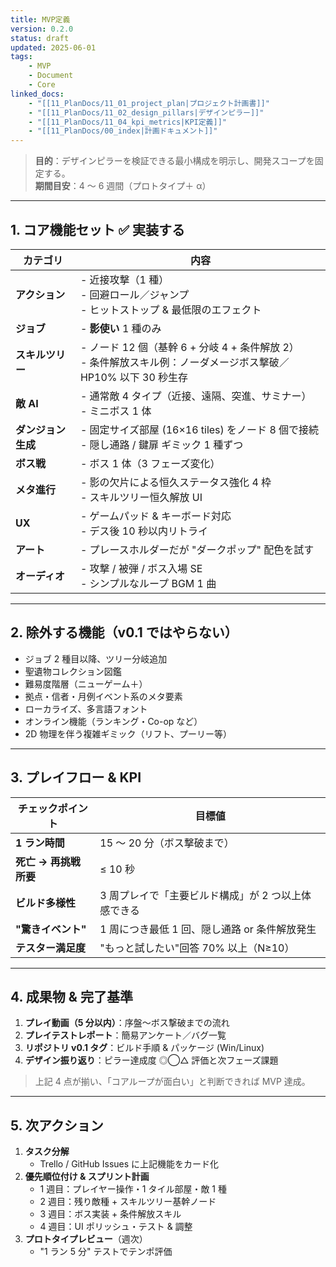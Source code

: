 ```yaml
---
title: MVP定義
version: 0.2.0
status: draft
updated: 2025-06-01
tags:
    - MVP
    - Document
    - Core
linked_docs:
    - "[[11_PlanDocs/11_01_project_plan|プロジェクト計画書]]"
    - "[[11_PlanDocs/11_02_design_pillars|デザインピラー]]"
    - "[[11_PlanDocs/11_04_kpi_metrics|KPI定義]]"
    - "[[11_PlanDocs/00_index|計画ドキュメント]]"
---
```


> **目的**：デザインピラーを検証できる最小構成を明示し、開発スコープを固定する。  
> **期間目安**：4 〜 6 週間（プロトタイプ＋ α）

---

## 1. コア機能セット ✅ 実装する

| カテゴリ           | 内容                                                                                                             |
| ------------------ | ---------------------------------------------------------------------------------------------------------------- |
| **アクション**     | - 近接攻撃（1 種）<br>- 回避ロール／ジャンプ<br>- ヒットストップ & 最低限のエフェクト                            |
| **ジョブ**         | - **影使い** 1 種のみ                                                                                            |
| **スキルツリー**   | - ノード 12 個（基幹 6 + 分岐 4 + 条件解放 2）<br>- 条件解放スキル例：ノーダメージボス撃破／HP10% 以下 30 秒生存 |
| **敵 AI**          | - 通常敵 4 タイプ（近接、遠隔、突進、サミナー）<br>- ミニボス 1 体                                               |
| **ダンジョン生成** | - 固定サイズ部屋 (16×16 tiles) をノード 8 個で接続<br>- 隠し通路 / 鍵扉 ギミック 1 種ずつ                        |
| **ボス戦**         | - ボス 1 体（3 フェーズ変化）                                                                                    |
| **メタ進行**       | - 影の欠片による恒久ステータス強化 4 枠<br>- スキルツリー恒久解放 UI                                             |
| **UX**             | - ゲームパッド & キーボード対応<br>- デス後 10 秒以内リトライ                                                    |
| **アート**         | - プレースホルダーだが "ダークポップ" 配色を試す                                                                 |
| **オーディオ**     | - 攻撃 / 被弾 / ボス入場 SE<br>- シンプルなループ BGM 1 曲                                                       |

---

## 2. **除外する機能**（v0.1 ではやらない）

-   ジョブ 2 種目以降、ツリー分岐追加
-   聖遺物コレクション図鑑
-   難易度階層（ニューゲーム＋）
-   拠点・信者・月例イベント系のメタ要素
-   ローカライズ、多言語フォント
-   オンライン機能（ランキング・Co-op など）
-   2D 物理を伴う複雑ギミック（リフト、プーリー等）

---

## 3. プレイフロー & KPI

| チェックポイント      | 目標値                                              |
| --------------------- | --------------------------------------------------- |
| **1 ラン時間**        | 15 〜 20 分（ボス撃破まで）                         |
| **死亡 → 再挑戦所要** | ≤ 10 秒                                             |
| **ビルド多様性**      | 3 周プレイで「主要ビルド構成」が 2 つ以上体感できる |
| **"驚きイベント"**    | 1 周につき最低 1 回、隠し通路 or 条件解放発生       |
| **テスター満足度**    | "もっと試したい"回答 70% 以上（N≥10）               |

---

## 4. 成果物 & 完了基準

1. **プレイ動画（5 分以内）**：序盤〜ボス撃破までの流れ
2. **プレイテストレポート**：簡易アンケート／バグ一覧
3. **リポジトリ v0.1 タグ**：ビルド手順 & パッケージ (Win/Linux)
4. **デザイン振り返り**：ピラー達成度 ◎◯△ 評価と次フェーズ課題

> 上記 4 点が揃い、「コアループが面白い」と判断できれば MVP 達成。

---

## 5. 次アクション

1. **タスク分解**
    - Trello / GitHub Issues に上記機能をカード化
2. **優先順位付け & スプリント計画**
    - 1 週目：プレイヤー操作・1 タイル部屋・敵 1 種
    - 2 週目：残り敵種 + スキルツリー基幹ノード
    - 3 週目：ボス実装 + 条件解放スキル
    - 4 週目：UI ポリッシュ・テスト & 調整
3. **プロトタイプレビュー**（週次）
    - "1 ラン 5 分" テストでテンポ評価
